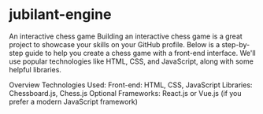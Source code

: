 # jubilant-engine
An interactive chess game
Building an interactive chess game is a great project to showcase your skills on your GitHub profile. Below is a step-by-step guide to help you create a chess game with a front-end interface. We'll use popular technologies like HTML, CSS, and JavaScript, along with some helpful libraries.

Overview
Technologies Used:
Front-end: HTML, CSS, JavaScript
Libraries: Chessboard.js, Chess.js
Optional Frameworks: React.js or Vue.js (if you prefer a modern JavaScript framework)
